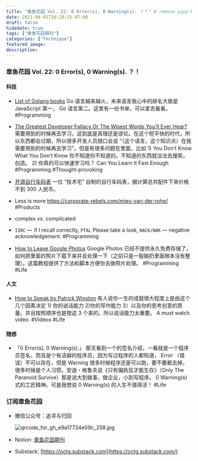 ```yaml
---
title: "章鱼花园 Vol. 22: 0 Error(s), 0 Warning(s). ？！" # remove yyyy-MM-dd prefix in the filename 
date: 2021-08-01T10:28:15-07:00
draft: false
hidedate: true 
tags: ["章鱼花园期刊"]
categories: ["Technique"]
featured_image:
description:
---
```


### 章鱼花园 Vol. 22: 0 Error(s), 0 Warning(s). ？！

#### 科技
- [List of Golang books](https://github.com/dariubs/GoBooks) Go 语言越来越火，未来语言我心中的排名大致是 JavaScript 第一， Go 语言第二。这里有一份书单，可以拿去看看。 #Programming 

- [The Greatest Developer Fallacy Or The Wisest Words You’ll Ever Hear?](https://skorks.com/2011/02/the-greatest-developer-fallacy-or-the-wisest-words-youll-ever-hear/)  需要用到的时候再去学习，这到底是真理还是谬论。在这个短平快的时代，所以东西都会过期，所以很多开发人员随口会说 “（这个语言，这个知识点）在我需要用到的时候再去学习”。但是有很多问题在里面，比如 1)  You Don’t Know What You Don’t Know 你不知道你不知道的。不知道的东西就没法去搜索，创造。 2) 你真的可以快速学习吗？ Can You Learn It Fast Enough #Programming  #Thought-provoking 

- [开源自行车码表](https://github.com/FASTSHIFT/X-TRACK) 一位 “技术宅” 自制的自行车码表，据计算总共配件下来价格不到 300 人民币。

- Less is more https://corporate-rebels.com/mies-van-der-rohe/ #Products 
 -  complex vs. complicated 

- `IIRC` —  if I recall correctly,  `PTAL` Please take a look, `NACK/NAK` — negative acknowledgement. #Programming 

- [How to Leave Google Photos](https://robbie.antenesse.net/2020/11/25/exporting-google-photos.html) Google Photos 已经不提供永久免费存储了，如何把里面的照片下载下来并且处理一下（之前只是一股脑扔里面根本没有整理）。这篇教程提供了方法和脚本方便你去做照片处理。 #Programming #Life 

#### 人文
- [How to Speak by Patrick Winston](https://yiming.dev/clipping/2021/07/29/how-to-speak-by-patrick-winston/) 有人说你一生的成就很大程度上是由这个几个因素决定 1) 你的说话能力 2)你的写作能力 3）以及你的思考创意的质量。并且按照顺序也是按这 3 个来的。所以说话能力太重要。 A must watch video. #Videos #Life 

#### 随想
- 「0 Error(s), 0 Warning(s).」 那天看到一个的签名介绍，一看就是一个程序员签名，而且是个有洁癖的程序员，因为写过程序的人都知道， Error （错误）不可以存在，但是 Warning 很多时候程序还是可以跑，要不要都去掉，很多时候是个人习惯。安迪・格鲁夫说《只有偏执狂才能生存》（Only The Paranoid Survive）那是说大到做事，做企业，小到写程序。 0 Warning(s) 式的工匠精神。可是我想说 0 Warning(s) 的人生不值得活！ #Life 


### 订阅章鱼花园

- 微信公众号：追寻与归回

    ![qrcode_for_gh_e9a17734e09c_258.jpg](/assets/images/2021/qrcode_for_gh_e9a17734e09c_258.jpg)


- Notion: [章鱼花园期刊](https://www.notion.so/9012ebf6c9f94d699484e087752f54e4)
- Substack: [https://octg.substack.com](https://octg.substack.com/)